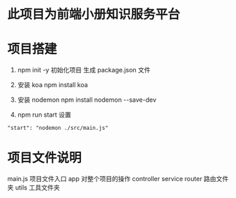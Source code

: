 # 此项目为前端小册知识服务平台

# 项目搭建

1. npm init -y
   初始化项目
   生成 package.json 文件

2. 安装 koa
   npm install koa

3. 安装 nodemon
   npm install nodemon --save-dev

4. npm run start 设置

```
"start": "nodemon ./src/main.js"
```

# 项目文件说明

main.js 项目文件入口
app 对整个项目的操作
controller
service
router 路由文件夹
utils 工具文件夹
